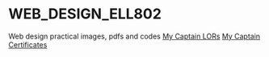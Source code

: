 # WEB_DESIGN_ELL802
Web design practical images, pdfs and codes
[My Captain LORs](https://advait135.github.io/ADVAIT135/WEB_DESIGN_ELL802/MyCaptainLORmerged.pdf)
[My Captain Certificates](https://advait135.github.io/ADVAIT135/WEB_DESIGN_ELL802/MyCertificatesMerged.pdf)
